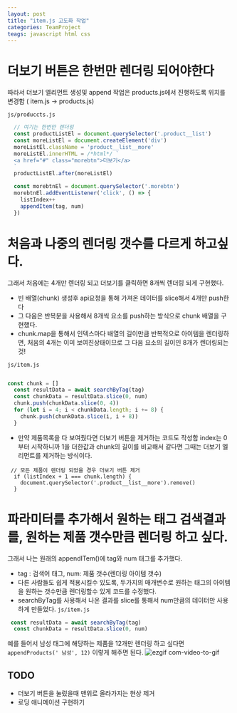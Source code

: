 ```yaml
---
layout: post
title: "item.js 고도화 작업"
categories: TeamProject
teags: javascript html css
---
```


# 더보기 버튼은 한번만 렌더링 되어야한다
따라서 더보기 엘리먼트 생성및 append 작업은 products.js에서 진행하도록 위치를 변경함 ( item.js -> products.js)

`js/produccts.js`
```js
  // 여기는 한번만 렌더링
  const productListEl = document.querySelector('.product__list')
  const moreListEl = document.createElement('div')
  moreListEl.className = 'product__list__more'
  moreListEl.innerHTML = /*html*/ `
  <a href="#" class="morebtn">더보기</a>
  `
  productListEl.after(moreListEl)

  const morebtnEl = document.querySelector('.morebtn')
  morebtnEl.addEventListener('click', () => {
    listIndex++
    appendItem(tag, num)
  })
```

# 처음과 나중의 렌더링 갯수를 다르게 하고싶다.
그래서 처음에는 4개만 렌더링 되고 더보기를 클릭하면 8개씩 렌더링 되게 구현했다.
- 빈 배열(chunk) 생성후 api요청을 통해 가져온 데이터를 slice해서 4개만 push한다
- 그 다음은 반복분을 사용해서 8개씩 요소를 push하는 방식으로 chunk 배열을 구현했다.
- chunk.map을 통해서 인덱스마다 배열의 길이만큼 반복적으로 아이템을 렌더링하면, 처음의 4개는 이미 보여진상태이므로 그 다음 요소의 길이인 8개가 렌더링되는것!

`js/item.js`
```js

const chunk = []
  const resultData = await searchByTag(tag)
  const chunkData = resultData.slice(0, num)
  chunk.push(chunkData.slice(0, 4))
  for (let i = 4; i < chunkData.length; i += 8) {
    chunk.push(chunkData.slice(i, i + 8))
  }
```
- 만약 제품목록을 다 보여줬다면 더보기 버튼을 제거하는 코드도 작성함 index는 0부터 시작하니까 1을 더한값과 chunk의 길이를 비교해서 같다면 그때는 더보기 엘리먼트를 제거하는 방식이다.
```
 // 모든 제품이 렌더링 되었을 경우 더보기 버튼 제거
  if (listIndex + 1 === chunk.length) {
    document.querySelector('.product__list__more').remove()
  }
```

# 파라미터를 추가해서 원하는 태그 검색결과를, 원하는 제품 갯수만큼 렌더링 하고 싶다. 
그래서 나는 원래의 appendITem()에 tag와 num 태그를 추가했다.
- tag : 검색어 태그, num: 제품 갯수(렌더링 아이템 갯수)
- 다른 사람들도 쉽게 적용시킬수 있도록, 두가지의 매개변수로 원하는 태그의 아이템을 원하는 갯수만큼 렌더링할수 있게 코드를 수정했다.
- searchByTag를 사용해서 나온 결과를 slice를 통해서 num만큼의 데이터만 사용하게 만들었다.
`js/item.js`
```js
 const resultData = await searchByTag(tag)
  const chunkData = resultData.slice(0, num)
```
예를 들어서 남성 태그에 해당하는 제품을 12개만 렌더링 하고 싶다면
`appendProducts(' 남성', 12)` 이렇게 해주면 된다.
![ezgif com-video-to-gif](https://user-images.githubusercontent.com/56331400/218380909-f26e2ab8-e6a7-4bc6-b88d-23b7d2b8a643.gif)




## TODO
- 더보기 버튼을 눌렀을때 맨위로 올라가지는 현상 제거
- 로딩 애니메이션 구현하기 

